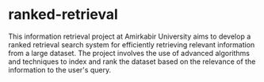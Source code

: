 # ranked-retrieval
This information retrieval project at Amirkabir University aims to develop a ranked retrieval search system for efficiently retrieving relevant information from a large dataset. The project involves the use of advanced algorithms and techniques to index and rank the dataset based on the relevance of the information to the user's query.
